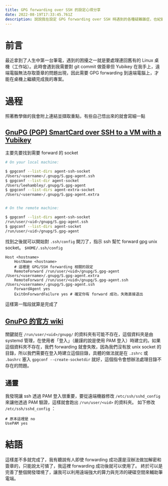 ```yaml
---
title: GPG forwarding over SSH 的設定心得分享
date: 2022-08-19T17:33:45.761Z
description: 說說我在設定 GPG forwarding over SSH 時遇到的各種疑難雜症，也紀錄下來設定的流程，避免自己以後忘記。
---
```

# 前言
最近拿到了人生中第一台筆電，遇到的困擾之一就是要處理連回舊有的 Linux 桌機（工作站）。此時會遇到我需要對 git commit 做簽章但 Yubikey 在我手上，遠端電腦無法存取簽章的問題出現，因此需要 GPG forwarding 到遠端電腦上，才能在桌機上繼續完成我的專案。

# 過程
照著教學做的我會附上連結並擷取重點，有些自己悟出來的就會寫細一點
## [GnuPG (PGP) SmartCard over SSH to a VM with a Yubikey](https://dev.to/leehambley/gnupg-pgp-smartcard-over-ssh-to-a-vm-with-a-yubikey-kio)
主要先要找到需要 forward 的 socket
```bash
# On your local machine:

$ gpgconf --list-dirs agent-ssh-socket
/Users/<username>/.gnupg/S.gpg-agent.ssh
$ gpgconf --list-dir agent-socket
/Users/leehambley/.gnupg/S.gpg-agent
$ gpgconf --list-dirs agent-extra-socket
/Users/<username>/.gnupg/S.gpg-agent.extra


# On the remote machine:

$ gpgconf --list-dirs agent-ssh-socket
/run/user/<uid>/gnupg/S.gpg-agent.ssh
$ gpgconf --list-dirs agent-socket
/run/user/<uid>/gnupg/S.gpg-agent
```
找到之後就可以開始對 `.ssh/config` 開刀了，指示 ssh 幫忙 forward gpg unix socket。
`$HOME/.ssh/config`
```
Host <hostname>
    HostName <hostname>
    # 這裡是 GPG/SSH forwarding 相關的設定 
    RemoteForward /run/user/<uid>/gnupg/S.gpg-agent /Users/<username>/.gnupg/S.gpg-agent.extra
    RemoteForward /run/user/<uid>/gnupg/S.gpg-agent.ssh /Users/<username>/.gnupg/S.gpg-agent.ssh
    ForwardAgent yes
    ExitOnForwardFailure yes # 確定你有 forward 成功，失敗直接退出
```
這樣第一階段就算是完成了
## [GnuPG 的官方 wiki](https://wiki.gnupg.org/AgentForwarding)
關鍵就在 `/run/user/<uid>/gnupg/` 的資料夾有可能不存在，這個資料夾是由 systemd 管理，在使用者「登入」（嚴謹的說是使用 PAM 登入）時建立的。如果這個資料夾不存在，我們 forwarding 就會失敗，因為我們沒有放 unix socket 的目錄，所以我們需要在登入時建立這個目錄，具體的做法就是在 `.zshrc` 或 `.bashrc` 塞入 `gpgconf --create-socketdir` 就好，這個指令會想辦法處理目錄不存在的問題。

## 通靈
我發現讓 ssh 透過 PAM 登入很重要，要從遠端機器修改 `/etc/ssh/sshd_config` 來讓他透過 PAM 驗證，這樣就會跑出 `/run/user/<uid>` 的資料夾。
如下修改 `/etc/ssh/sshd_config` ：
```
# 原本這裡是 no
UsePAM yes
```
# 結語
這樣差不多就完成了，我有聽說有人即使 forwarding 成功還是沒辦法做加解密和簽章的，只能說太可憐了，我這裡 forwarding 成功後就可以使用了。
終於可以是完善了整個開發環境了，讓我可以利用遠端強大的算力與充沛的硬碟空間來輔助筆電端。